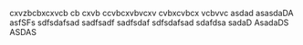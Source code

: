 cxvzbcbxcxvcb
cb
cxvb
ccvbcxvbvcxv
cvbxcvbcx
vcbvvc
asdad
asasdaDA
asfSFs
sdfsdafsad
sadfsadf
sadfsdaf
sdfsdafsad
sdafdsa
sadaD
AsadaDS
ASDAS
